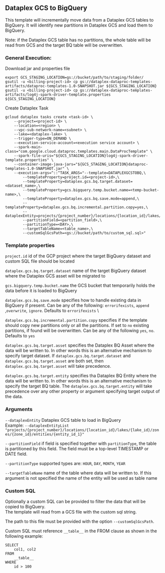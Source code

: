 ## Dataplex GCS to BigQuery

This template will incrementally move data from a Dataplex GCS tables to BigQuery.
It will identify new partitions in Dataplex GCS and load them to BigQuery.

Note: if the Dataplex GCS table has no partitions, the whole table will be read
from GCS and the target BQ table will be overwritten.

### General Execution:

Download jar and properties file
```
export GCS_STAGING_LOCATION=gs://bucket/path/to/staging/folder/
gsutil -u <billing-project-id> cp gs://dataplex-dataproc-templates-artifacts/dataproc-templates-1.0-SNAPSHOT.jar ${GCS_STAGING_LOCATION}
gsutil -u <billing-project-id> cp gs://dataplex-dataproc-templates-artifacts/log4j-spark-driver-template.properties ${GCS_STAGING_LOCATION}
```

Create Dataplex Task
```
gcloud dataplex tasks create <task-id> \
    --project=<project-id> \
    --location=<region> \
    --vpc-sub-network-name=<subnet> \
    --lake=<dataplex-lake> \
    --trigger-type=ON_DEMAND \
    --execution-service-account=<execution service account> \
    --spark-main-class="com.google.cloud.dataproc.templates.main.DataProcTemplate" \
    --spark-file-uris="${GCS_STAGING_LOCATION}log4j-spark-driver-template.properties" \
    --container-image-java-jars="${GCS_STAGING_LOCATION}dataproc-templates-1.0-SNAPSHOT.jar" \
    --execution-args=^::^TASK_ARGS="--template=DATAPLEXGCSTOBQ,\
        --templateProperty=project.id=<project-id>,\
        --templateProperty=dataplex.gcs.bq.target.dataset=<dataset_name>,\
        --templateProperty=gcs.bigquery.temp.bucket.name=<temp-bucket-name>,\
        --templateProperty=dataplex.gcs.bq.save.mode=append,\
        --templateProperty=dataplex.gcs.bq.incremental.partition.copy=yes,\
        --dataplexEntity=projects/{project_number}/locations/{location_id}/lakes/{lake_id}/zones/{zone_id}/entities/{entity_id_1},\
        --partitionField=<partition_field>,\
        --partitionType=<DAY>,\
        --targetTableName=<table_name>,\
        --customSqlGcsPath=<gs://bucket/path/to/custom_sql.sql>" 
```


### Template properties
`project.id` id of the GCP project where the target BigQuery dataset and custom
SQL file should be located

`dataplex.gcs.bq.target.dataset` name of the target BigQuery dataset where the
Dataplex GCS asset will be migrated to

`gcs.bigquery.temp.bucket.name` the GCS bucket that temporarily holds the data
before it is loaded to BigQuery

`dataplex.gcs.bq.save.mode` specifies how to handle existing data in BigQuery
if present.
Can be any of the following: `errorifexists`, `append` ,`overwrite`, `ignore`.
Defaults to `errorifexists` \

`dataplex.gcs.bq.incremental.partition.copy` specifies if the template should
copy new partitions only or all the partitions. If set to `no` existing
partitions, if found will be overwritten. Can be any of the following `yes`,
`no`. Defaults to `yes`

`dataplex.gcs.bq.target.asset` specifies the Dataplex BQ Asset where the data will be written to. In other words this 
is an alternative mechanism to specify target dataset. If `dataplex.gcs.bq.target.dataset` and 
`dataplex.gcs.bq.target.asset` are both set, then `dataplex.gcs.bq.target.asset` will take precedence.

`dataplex.gcs.bq.target.entity` specifies tha Dataplex BQ Entity where the data will be written to. In other words this 
is an alternative mechanism to specify the target BQ table. The `dataplex.gcs.bq.target.entity` will take precedence 
over any other property or argument specifying target output of the data.


### Arguments
`--dataplexEntity` Dataplex GCS table to load in BigQuery \
Example: `--dataplexEntityList "projects/{project_number}/locations/{location_id}/lakes/{lake_id}/zones/{zone_id}/entities/{entity_id_1}"`

`--partitionField` if field is specified together with `partitionType`, the
table is partitioned by this field. The field must be a top-level TIMESTAMP
or DATE field.

`--partitionType` supported types are: `HOUR`, `DAY`, `MONTH`, `YEAR`

`--targetTableName` name of the table where data will be written to. If this
argument is not specified the name of the entity will be used as table name

### Custom SQL

Optionally a custom SQL can be provided to filter the data that will be copied
to BigQuery. \
The template will read from a GCS file with the custom sql string.

The path to this file must be provided with the option `--customSqlGcsPath`.

Custom SQL must reference `__table__` in the FROM clause as shown in the
following example:

```
SELECT 
    col1, col2
FROM
    __table__
WHERE 
    id > 100
```